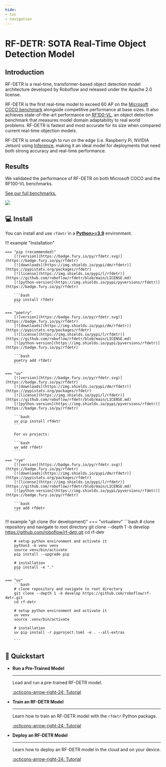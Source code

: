 ```yaml
---
hide:
- toc
- navigation
---
```


# RF-DETR: SOTA Real-Time Object Detection Model

## Introduction

RF-DETR is a real-time, transformer-based object detection model architecture developed by Roboflow and released under the Apache 2.0 license.

RF-DETR is the first real-time model to exceed 60 AP on the [Microsoft COCO benchmark](https://cocodataset.org/#home) alongside competitive performance at base sizes. It also achieves state-of-the-art performance on [RF100-VL](https://github.com/roboflow/rf100-vl), an object detection benchmark that measures model domain adaptability to real world problems. RF-DETR is fastest and most accurate for its size when compared current real-time objection models.

RF-DETR is small enough to run on the edge (i.e. Raspberry Pi, NVIDIA Jetson) using [Inference](https://github.com/roboflow/inference), making it an ideal model for deployments that need both strong accuracy and real-time performance.

## Results

We validated the performance of RF-DETR on both Microsoft COCO and the RF100-VL benchmarks.

[See our full benchmarks.](learn/benchmarks/)

<img src="https://media.roboflow.com/rfdetr/pareto1.png" style="max-height: 50rem" />

## 💻 Install

You can install and use `rfdetr` in a
[**Python>=3.9**](https://www.python.org/) environment.

!!! example "Installation"

    === "pip (recommended)"
        [![version](https://badge.fury.io/py/rfdetr.svg)](https://badge.fury.io/py/rfdetr)
        [![downloads](https://img.shields.io/pypi/dm/rfdetr)](https://pypistats.org/packages/rfdetr)
        [![license](https://img.shields.io/pypi/l/rfdetr)](https://github.com/roboflow/rfdetr/blob/main/LICENSE.md)
        [![python-version](https://img.shields.io/pypi/pyversions/rfdetr)](https://badge.fury.io/py/rfdetr)

        ```bash
        pip install rfdetr
        ```

    === "poetry"
        [![version](https://badge.fury.io/py/rfdetr.svg)](https://badge.fury.io/py/rfdetr)
        [![downloads](https://img.shields.io/pypi/dm/rfdetr)](https://pypistats.org/packages/rfdetr)
        [![license](https://img.shields.io/pypi/l/rfdetr)](https://github.com/roboflow/rfdetr/blob/main/LICENSE.md)
        [![python-version](https://img.shields.io/pypi/pyversions/rfdetr)](https://badge.fury.io/py/rfdetr)

        ```bash
        poetry add rfdetr
        ```

    === "uv"
        [![version](https://badge.fury.io/py/rfdetr.svg)](https://badge.fury.io/py/rfdetr)
        [![downloads](https://img.shields.io/pypi/dm/rfdetr)](https://pypistats.org/packages/rfdetr)
        [![license](https://img.shields.io/pypi/l/rfdetr)](https://github.com/roboflow/rfdetr/blob/main/LICENSE.md)
        [![python-version](https://img.shields.io/pypi/pyversions/rfdetr)](https://badge.fury.io/py/rfdetr)

        ```bash
        uv pip install rfdetr
        ```

        For uv projects:

        ```bash
        uv add rfdetr
        ```

    === "rye"
        [![version](https://badge.fury.io/py/rfdetr.svg)](https://badge.fury.io/py/rfdetr)
        [![downloads](https://img.shields.io/pypi/dm/rfdetr)](https://pypistats.org/packages/rfdetr)
        [![license](https://img.shields.io/pypi/l/rfdetr)](https://github.com/roboflow/rfdetr/blob/main/LICENSE.md)
        [![python-version](https://img.shields.io/pypi/pyversions/rfdetr)](https://badge.fury.io/py/rfdetr)

        ```bash
        rye add rfdetr
        ```

!!! example "git clone (for development)"
    === "virtualenv"
        ```bash
        # clone repository and navigate to root directory
        git clone --depth 1 -b develop https://github.com/roboflow/rf-detr.git
        cd rf-detr

        # setup python environment and activate it
        python3 -m venv venv
        source venv/bin/activate
        pip install --upgrade pip

        # installation
        pip install -e "."
        ```

    === "uv"
        ```bash
        # clone repository and navigate to root directory
        git clone --depth 1 -b develop https://github.com/roboflow/rf-detr.git
        cd rf-detr

        # setup python environment and activate it
        uv venv
        source .venv/bin/activate

        # installation
        uv pip install -r pyproject.toml -e . --all-extras

        ```

## 🚀 Quickstart

<div class="grid cards" markdown>

- **Run a Pre-Trained Model**

    ---

    Load and run a pre-trained RF-DETR model.

    [:octicons-arrow-right-24: Tutorial](/learn/pretrained)

- **Train an RF-DETR Model**

    ---

    Learn how to train an RF-DETR model with the `rfdetr` Python package.

    [:octicons-arrow-right-24: Tutorial](/learn/train/)

- **Deploy an RF-DETR Model**

    ---

    Learn how to deploy an RF-DETR model in the cloud and on your device.

    [:octicons-arrow-right-24: Tutorial](/learn/deploy/)

</div>